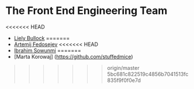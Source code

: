 # The Front End Engineering Team

<<<<<<< HEAD
+ [Liely Bullock](https://github.com/lielybullock)
=======
+ [Artemij Fedosejev](https://github.com/frontendinstructor)
<<<<<<< HEAD
+ [Ibrahim Sowunmi](https://github.com/ibrahimsow1)
=======
+ [Marta Korowaj] (https://github.com/stuffedmice)
>>>>>>> origin/master
>>>>>>> 5bc681c822519c4856b7041513fc835f9f0f0e7d
